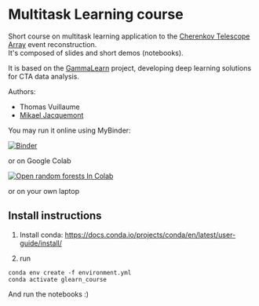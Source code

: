 # Multitask Learning course

Short course on multitask learning application to the [Cherenkov Telescope Array](https://www.cta-observatory.org/) event reconstruction.     
It's composed of slides and short demos (notebooks).

It is based on the [GammaLearn](https://gitlab.lapp.in2p3.fr/GammaLearn) project, developing deep learning solutions for CTA data analysis.


Authors:
- Thomas Vuillaume
- [Mikael Jacquemont](https://github.com/mikael10j)


You may run it online using MyBinder:

[![Binder](https://mybinder.org/badge_logo.svg)](https://mybinder.org/v2/gh/vuillaut/cta_mtl_course.git/HEAD)

or on Google Colab

[![Open random forests In Colab](https://colab.research.google.com/assets/colab-badge.svg)](https://colab.research.google.com/github/vuillaut/cta_mtl_course/blob/main/random_forests.ipynb)



or on your own laptop

## Install instructions


1. Install conda:
https://docs.conda.io/projects/conda/en/latest/user-guide/install/

2. run
```
conda env create -f environment.yml
conda activate glearn_course
```

And run the notebooks :)
